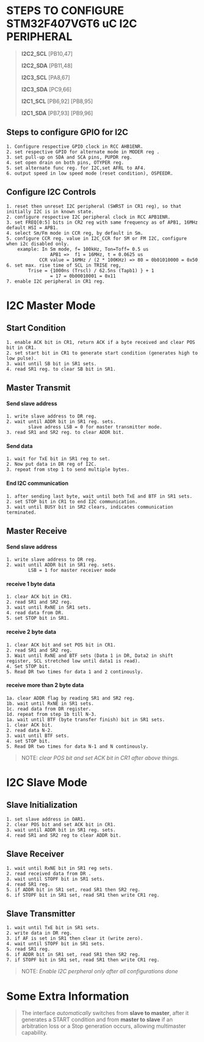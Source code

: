 # STEPS TO CONFIGURE STM32F407VGT6 uC I2C PERIPHERAL 

> **I2C2_SCL** [PB10,47]
>
> **I2C2_SDA** [PB11,48]
>
> **I2C3_SCL** [PA8,67]
>
> **I2C3_SDA** [PC9,66]
>
> **I2C1_SCL** [PB6,92] [PB8,95]
>
> **I2C1_SDA** [PB7,93] [PB9,96]



## Steps to configure GPIO for I2C

	1. Configure respective GPIO clock in RCC AHB1ENR.
	2. set respective GPIO for alternate mode in MODER reg .
	3. set pull-up on SDA and SCA pins, PUPDR reg.
	4. set open drain on both pins, OTYPER reg.
	5. set alternate func reg. for I2C,set AFRL to AF4.
	6. output speed in low speed mode (reset condition), OSPEEDR.

	
## Configure I2C Controls

	1. reset then unreset I2C peripheral (SWRST in CR1 reg), so that initially I2C is in known state.
	2. configure respective I2C peripheral clock in RCC APB1ENR.
	3. set FREQ[0:5] bits in CR2 reg with same frequency as of APB1, 16MHz default HSI = APB1.
	4. select Sm/Fm mode in CCR reg, by default in Sm.
	5. configure CCR reg. value in I2C_CCR for SM or FM I2C, configure when i2c disabled only.
		example: In Sm mode, f= 100kHz, Ton=Toff= 0.5 us
					APB1 =>  f1 = 16MHz, t = 0.0625 us
				CCR value = 16MHz / (2 * 100KHz) => 80 = 0b01010000 = 0x50
	6. set max. rise time of SCL in TRISE reg, 
			Trise = {1000ns (Trscl) / 62.5ns (Tapb1) } + 1
					= 17 = 0b00010001 = 0x11
	7. enable I2C peripheral in CR1 reg.
	


# I2C Master Mode

## Start Condition

	1. enable ACK bit in CR1, return ACK if a byte received and clear POS bit in CR1.
	2. set start bit in CR1 to generate start condition (generates high to low pulse).
	3. wait until SB bit in SR1 sets.
	4. read SR1 reg. to clear SB bit in SR1.



## Master Transmit

#### Send slave address

	1. write slave address to DR reg.
	2. wait until ADDR bit in SR1 reg. sets.
			slave adress LSB = 0 for master transmitter mode.
	3. read SR1 and SR2 reg. to clear ADDR bit.


#### Send data

	1. wait for TxE bit in SR1 reg to set.
	2. Now put data in DR reg of I2C.
	3. repeat from step 1 to send multiple bytes.


#### End I2C communication

	1. after sending last byte, wait until both TxE and BTF in SR1 sets.
	2. set STOP bit in CR1 to end I2C communication.
	3. wait until BUSY bit in SR2 clears, indicates communication terminated.



## Master Receive

#### Send slave address

	1. write slave address to DR reg.
	2. wait until ADDR bit in SR1 reg. sets.
			LSB = 1 for master receiver mode
		

#### receive 1 byte data

	1. clear ACK bit in CR1.
	2. read SR1 and SR2 reg.
	3. wait until RxNE in SR1 sets.
	4. read data from DR.
	5. set STOP bit in SR1.


#### receive 2 byte data

	1. clear ACK bit and set POS bit in CR1.
	2. read SR1 and SR2 reg.
	3. Wait until RxNE and BTF sets (Data 1 in DR, Data2 in shift register, SCL stretched low until data1 is read).
	4. Set STOP bit.
	5. Read DR two times for data 1 and 2 continously.


#### receive more than 2 byte data

	1a. clear ADDR flag by reading SR1 and SR2 reg.
	1b. wait until RxNE in SR1 sets.
	1c. read data from DR register.
	1d. repeat from step 1b till N-3.
	1a. wait until BTF (byte transfer finish) bit in SR1 sets.
	1. clear ACK bit.
	2. read data N-2.
	3. wait until BTF sets.
	4. set STOP bit.
	5. Read DR two times for data N-1 and N continously.
 
> NOTE: *clear POS bit and set ACK bit in CR1 after above things.*


# I2C Slave Mode

## Slave Initialization

	1. set slave address in OAR1.
	2. clear POS bit and set ACK bit in CR1.
	3. wait until ADDR bit in SR1 reg. sets.
	4. read SR1 and SR2 reg to clear ADDR bit.

## Slave Receiver
	1. wait until RxNE bit in SR1 reg sets.
	2. read received data from DR .
	3. wait until STOPF bit in SR1 sets.
	4. read SR1 reg.
	5. if ADDR bit in SR1 set, read SR1 then SR2 reg.
	6. if STOPF bit in SR1 set, read SR1 then write CR1 reg.

## Slave Transmitter
	1. wait until TxE bit in SR1 sets.
	2. write data in DR reg.
	3. if AF is set in SR1 then clear it (write zero).
	4. wait until STOPF bit in SR1 sets.
	5. read SR1 reg.
	6. if ADDR bit in SR1 set, read SR1 then SR2 reg.
	7. if STOPF bit in SR1 set, read SR1 then write CR1 reg.



> NOTE: *Enable I2C perpheral only after all configurations done*


# Some Extra Information

> The interface *automatically* switches from **slave to master**, after it generates a START condition and from **master to slave** if an arbitration loss or a Stop generation occurs, allowing multimaster capability.
